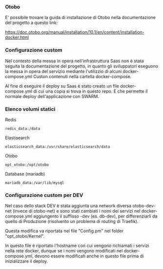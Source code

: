 ### Otobo

E' possibile trovare la guida di installazione di Otobo nella documentazione del progetto a questo link:

https://doc.otobo.org/manual/installation/10.1/en/content/installation-docker.html



### Configurazione custom
	
Nel contesto della messa in opera nell'infrastruttura Saas	non è stata seguita la documentazione del progetto, 
in quanto gli sviluppatori eseguono la messa in opera del servizio mediante l'utilizzio di alcuni docker-compose.yml 
Custon contenuti nella cartella docker-compose.

Al fine di eseguire il deploy su Saas è stato creato un file docker-compose.yml di cui una copia si trova in questo repo.
E che permette il normale deploy dell'applicazione con SWARM.

### Elenco volumi statici

Redis

    redis_data:/data


Elastisearch

    elasticsearch_data:/usr/share/elasticsearch/data

Otobo

    opt_otobo:/opt/otobo


Database (mariadb)

    mariadb_data:/var/lib/mysql

### Configurazione custom per DEV

Nel caso dello stack DEV è stata aggiunta una network diversa otobo-dev-net (invece di otobo-net)
e sono stati cambiati i nomi dei servizi nel docker-compose.yml aggiungento il suffisso -dev (es.
db-dev), per differenziarli da quello di Produzione (risolvento un problema di routing di Traefik).

Questa modifica va riportata nel file "Config.pm" nel folder "opt_otobo/Kernel".

In questo file è riportato l'hostname con cui vengono richiamati i servizi nella rete docker, dunque
se i nomi vengono modificati nel docker-compose.yml, devono essere modificati anche in questo file
prima di inizializzare il deploy.
